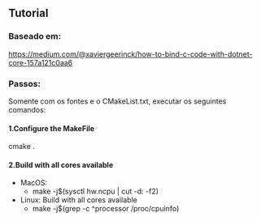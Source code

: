 ## Tutorial

### Baseado em:
https://medium.com/@xaviergeerinck/how-to-bind-c-code-with-dotnet-core-157a121c0aa6

### Passos:
Somente com os fontes e o CMakeList.txt, executar os seguintes comandos:

#### 1.Configure the MakeFile
cmake .

#### 2.Build with all cores available
- MacOS: 
    - make -j$(sysctl hw.ncpu | cut -d: -f2)
- Linux: Build with all cores available
    - make -j$(grep -c ^processor /proc/cpuinfo)